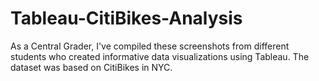 # Tableau-CitiBikes-Analysis
As a Central Grader, I've compiled these screenshots from different students who created informative data visualizations using Tableau. The dataset was based on CitiBikes in NYC.
